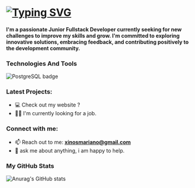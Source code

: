 
# <a href=""><img src="https://readme-typing-svg.demolab.com?font=Montserrat&size=38&duration=3000&pause=1000&color=3175F7FFC&vCenter=true&random=true&width=650&height=40&lines=Hello+I'm+ a+Junior+Developer;%2B1+Year+Coding;Always+Learning+New+Things" alt="Typing SVG" /></a>
</p>
                                                                           
<h4 align="left">I'm a passionate Junior Fullstack Developer currently seeking for new challenges to improve my skills and grow. I'm committed to exploring innovative solutions, embracing feedback, and contributing positively to the development community.</h4> 

###   Technologies And Tools
<p align="left">  
  <img src="https://skillicons.dev/icons?i=js,nodejs,express,html,css,react,vite,mysql,postman,git&perline=10&theme=dark" alt="PostgreSQL badge" >
</p>

### Latest Projects:

- 💻 Check out my website ?
- 🤝🏻 I'm currently looking for a job.


### Connect with me:
- 📫 Reach out to me: **xinosmariano@gmail.com**
- 💬 ask me about anything, i am happy to help.



### My GitHub Stats
![Anurag's GitHub stats](https://github-readme-stats.vercel.app/api?username=MarianoXinos1&show_icons=true&theme=radical)









